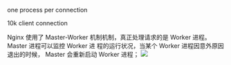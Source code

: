 one process per connection

10k client connection

Nginx 使用了 Master-Worker 机制机制，真正处理请求的是 Worker 进程。 Master 进程可以监控 Worker 进
程的运行状况，当某个 Worker 进程因意外原因退出的时候， Master 会重新启动 Worker 进程；
![](../)
